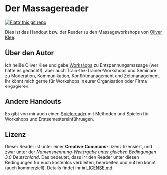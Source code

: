 # Der Massagereader

[![Flattr this git repo](https://button.flattr.com/flattr-badge-large.png)](https://flattr.com/submit/auto?fid=45y2xw&url=https%3A%2F%2Fgithub.com%2Foliverklee%2Fmassagereader)

Dies ist das Handout bzw. der Reader zu den Massageworkshops von
[Oliver Klee](https://www.oliverklee.de/).

## Über den Autor

Ich heiße Oliver Klee und gebe
[Workshops](https://www.oliverklee.de/workshops/workshops.html) zu
Entspannungsmassage (wer hätte es gedacht!), aber auch
Train-the-Trainer-Workshops und Seminare zu Moderation, Kommunikation,
Konfliktmanagement und Zeitmanagement. Ihr könnt mich gerne für Workshops in
eurer Organisation oder Firma engagieren.


## Andere Handouts

Es gibt von mir auch einen
[Spielereader](http://spielereader.org/) mit Methoden und Spielen für Workshops
und Erstsemestereinführungen.


## Lizenz

Dieser Reader ist unter einer **Creative-Commons**-Lizenz lizensiert, und zwar
unter der *Namensnennung-Weitergabe unter gleichen Bedingungen 3.0 Deutschland*.
Das bedeutet, dass ihr den Reader unter diesen Bedingungen für euch kostenlos
verbreiten, bearbeiten und nutzen könnt (auch kommerziell). Details findet ihr
in [LICENSE.md](LICENSE.md).

